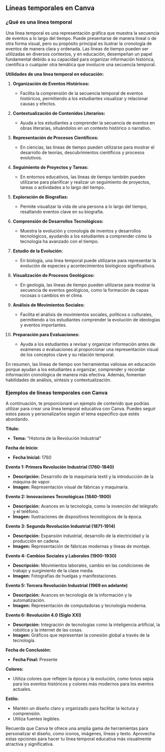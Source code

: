 ## Líneas temporales en Canva

### ¿Qué es una línea temporal

Una línea temporal es una representación gráfica que muestra la secuencia de eventos a lo largo del tiempo. Puede presentarse de manera lineal o de otra forma visual, pero su propósito principal es ilustrar la cronología de eventos de manera clara y ordenada. Las líneas de tiempo pueden ser utilizadas en diversos contextos, y en educación, desempeñan un papel fundamental debido a su capacidad para organizar información histórica, científica o cualquier otra temática que involucre una secuencia temporal.

**Utilidades de una línea temporal en educación:**

1. **Organización de Eventos Históricos:**
   - Facilita la comprensión de la secuencia temporal de eventos históricos, permitiendo a los estudiantes visualizar y relacionar causas y efectos.

2. **Contextualización de Contenidos Literarios:**
   - Ayuda a los estudiantes a comprender la secuencia de eventos en obras literarias, situándolos en un contexto histórico o narrativo.

3. **Representación de Procesos Científicos:**
   - En ciencias, las líneas de tiempo pueden utilizarse para mostrar el desarrollo de teorías, descubrimientos científicos y procesos evolutivos.

4. **Seguimiento de Proyectos y Tareas:**
   - En entornos educativos, las líneas de tiempo también pueden utilizarse para planificar y realizar un seguimiento de proyectos, tareas o actividades a lo largo del tiempo.

5. **Exploración de Biografías:**
   - Permite visualizar la vida de una persona a lo largo del tiempo, resaltando eventos clave en su biografía.

6. **Comprensión de Desarrollos Tecnológicos:**
   - Muestra la evolución y cronología de inventos y desarrollos tecnológicos, ayudando a los estudiantes a comprender cómo la tecnología ha avanzado con el tiempo.

7. **Estudio de la Evolución:**
   - En biología, una línea temporal puede utilizarse para representar la evolución de especies y acontecimientos biológicos significativos.

8. **Visualización de Procesos Geológicos:**
   - En geología, las líneas de tiempo pueden utilizarse para mostrar la secuencia de eventos geológicos, como la formación de capas rocosas o cambios en el clima.

9. **Análisis de Movimientos Sociales:**
   - Facilita el análisis de movimientos sociales, políticos o culturales, permitiendo a los estudiantes comprender la evolución de ideologías y eventos importantes.

10. **Preparación para Evaluaciones:**
    - Ayuda a los estudiantes a revisar y organizar información antes de exámenes o evaluaciones al proporcionar una representación visual de los conceptos clave y su relación temporal.

En resumen, las líneas de tiempo son herramientas valiosas en educación porque ayudan a los estudiantes a organizar, comprender y recordar información cronológica de manera más efectiva. Además, fomentan habilidades de análisis, síntesis y contextualización.

### Ejemplos de líneas temporales con Canva

A continuación, te proporcionaré un ejemplo de contenido que podrías utilizar para crear una línea temporal educativa con Canva. Puedes seguir estos pasos y personalizarlos según el tema específico que estés abordando.

**Título:**
- **Tema:** "Historia de la Revolución Industrial"

**Fecha de Inicio:**
- **Fecha Inicial:** 1760

**Evento 1: Primera Revolución Industrial (1760-1840)**
- **Descripción:** Desarrollo de la maquinaria textil y la introducción de la máquina de vapor.
- **Imagen:** Representación visual de fábricas y maquinaria.

**Evento 2: Innovaciones Tecnológicas (1840-1900)**
- **Descripción:** Avances en la tecnología, como la invención del telégrafo y el teléfono.
- **Imagen:** Ilustraciones de dispositivos tecnológicos de la época.

**Evento 3: Segunda Revolución Industrial (1871-1914)**
- **Descripción:** Expansión industrial, desarrollo de la electricidad y la producción en cadena.
- **Imagen:** Representación de fábricas modernas y líneas de montaje.

**Evento 4: Cambios Sociales y Laborales (1900-1930)**
- **Descripción:** Movimientos laborales, cambio en las condiciones de trabajo y surgimiento de la clase media.
- **Imagen:** Fotografías de huelgas y manifestaciones.

**Evento 5: Tercera Revolución Industrial (1969 en adelante)**
- **Descripción:** Avances en tecnología de la información y la automatización.
- **Imagen:** Representación de computadoras y tecnología moderna.

**Evento 6: Revolución 4.0 (Siglo XXI)**
- **Descripción:** Integración de tecnologías como la inteligencia artificial, la robótica y la internet de las cosas.
- **Imagen:** Gráficos que representan la conexión global a través de la tecnología.

**Fecha de Conclusión:**
- **Fecha Final:** Presente

**Colores:**
- Utiliza colores que reflejen la época y la evolución, como tonos sepia para los eventos históricos y colores más modernos para los eventos actuales.

**Estilo:**
- Mantén un diseño claro y organizado para facilitar la lectura y comprensión.
- Utiliza fuentes legibles.

Recuerda que Canva te ofrece una amplia gama de herramientas para personalizar el diseño, como iconos, imágenes, líneas y texto. Aprovecha estas opciones para hacer tu línea temporal educativa más visualmente atractiva y significativa.



